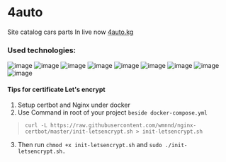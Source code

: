 # 4auto
Site catalog cars parts
In live now [4auto.kg](https://4auto.kg)

### Used technologies:
![image](https://img.shields.io/badge/Python-14354C?style=for-the-badge&logo=python&logoColor=white)
![image](https://img.shields.io/badge/HTML5-E34F26?style=for-the-badge&logo=html5&logoColor=white)
![image](https://img.shields.io/badge/CSS3-1572B6?style=for-the-badge&logo=css3&logoColor=white)
![image](https://img.shields.io/badge/JavaScript-323330?style=for-the-badge&logo=javascript&logoColor=F7DF1E)
![image](https://img.shields.io/badge/PostgreSQL-316192?style=for-the-badge&logo=postgresql&logoColor=white)
![image](https://img.shields.io/badge/jQuery-0769AD?style=for-the-badge&logo=jquery&logoColor=white)
![image](https://img.shields.io/badge/Django-092E20?style=for-the-badge&logo=django&logoColor=white)
![image](https://img.shields.io/badge/Visual%20Studio%20Code-007ACC?style=for-the-badge&logo=visualstudiocode&logoColor=white)
![image](https://img.shields.io/badge/NGINX-009639?style=for-the-badge&logo=NGINX&logoColor=white)

#### Tips for certificate Let's encrypt
1. Setup certbot and Nginx under docker
2. Use Command in root of your project `beside docker-compose.yml`
>`curl -L https://raw.githubusercontent.com/wmnnd/nginx-certbot/master/init-letsencrypt.sh > init-letsencrypt.sh`
3. Then run `chmod +x init-letsencrypt.sh` and `sudo ./init-letsencrypt.sh.`
